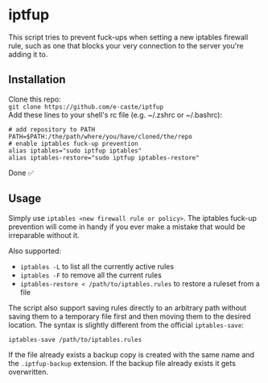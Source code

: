 # iptfup

This script tries to prevent fuck-ups when setting a new iptables firewall rule, such as one that blocks your very connection to the server you're adding it to.

## Installation

Clone this repo:  
`git clone https://github.com/e-caste/iptfup`  
Add these lines to your shell's rc file (e.g. ~/.zshrc or ~/.bashrc):  
```
# add repository to PATH
PATH=$PATH:/the/path/where/you/have/cloned/the/repo
# enable iptables fuck-up prevention
alias iptables="sudo iptfup iptables"
alias iptables-restore="sudo iptfup iptables-restore"
```
Done ✅

## Usage

Simply use `iptables <new firewall rule or policy>`. The iptables fuck-up prevention will come in handy if you ever make a mistake that would be irreparable without it. 

Also supported:  
- `iptables -L` to list all the currently active rules
- `iptables -F` to remove all the current rules
- `iptables-restore < /path/to/iptables.rules` to restore a ruleset from a file

The script also support saving rules directly to an arbitrary path without saving them to a temporary file first and then moving them to the desired location. The syntax is slightly different from the official `iptables-save`:

`iptables-save /path/to/iptables.rules`

If the file already exists a backup copy is created with the same name and the `.iptfup-backup` extension. If the backup file already exists it gets overwritten.
